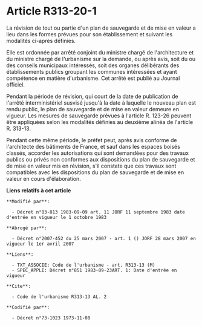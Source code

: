 # Article R313-20-1

La révision de tout ou partie d'un plan de sauvegarde et de mise en valeur a lieu dans les formes prévues pour son
établissement et suivant les modalités ci-après définies.

Elle est ordonnée par arrêté conjoint du ministre chargé de l'architecture et du ministre chargé de l'urbanisme sur la
demande, ou après avis, soit du ou des conseils municipaux intéressés, soit des organes délibérants des établissements
publics groupant les communes intéressées et ayant compétence en matière d'urbanisme. Cet arrêté est publié au Journal
officiel.

Pendant la période de révision, qui court de la date de publication de l'arrêté interministériel susvisé jusqu'à la date à
laquelle le nouveau plan est rendu public, le plan de sauvegarde et de mise en valeur demeure en vigueur. Les mesures de
sauvegarde prévues à l'article R. 123-26 peuvent être appliquées selon les modalités définies au deuxième alinéa de l'article
R. 313-13.

Pendant cette même période, le préfet peut, après avis conforme de l'architecte des bâtiments de France, et sauf dans les
espaces boisés classés, accorder les autorisations qui sont demandées pour des travaux publics ou privés non conformes aux
dispositions du plan de sauvegarde et de mise en valeur mis en révision, s'il constate que ces travaux sont compatibles avec
les dispositions du plan de sauvegarde et de mise en valeur en cours d'élaboration.

**Liens relatifs à cet article**

	**Modifié par**:

	  - Décret n°83-813 1983-09-09 art. 11 JORF 11 septembre 1983 date d'entrée en vigueur le 1 octobre 1983

	**Abrogé par**:

	  - Décret n°2007-452 du 25 mars 2007 - art. 1 () JORF 28 mars 2007 en vigueur le 1er avril 2007

	**Liens**:

	  - TXT_ASSOCIE: Code de l'urbanisme - art. R313-13 (M)
	  - SPEC_APPLI: Décret n°851 1983-09-23ART. 1: Date d'entrée en vigueur

	**Cite**:

	  - Code de l'urbanisme R313-13 AL. 2

	**Codifié par**:

	  - Décret n°73-1023 1973-11-08
